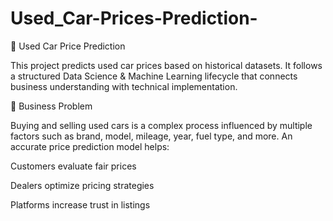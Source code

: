 # Used_Car-Prices-Prediction-
🚗 Used Car Price Prediction

This project predicts used car prices based on historical datasets. It follows a structured Data Science & Machine Learning lifecycle that connects business understanding with technical implementation.

📌 Business Problem

Buying and selling used cars is a complex process influenced by multiple factors such as brand, model, mileage, year, fuel type, and more. An accurate price prediction model helps:

Customers evaluate fair prices

Dealers optimize pricing strategies

Platforms increase trust in listings

